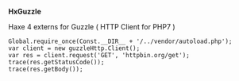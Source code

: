 **HxGuzzle**

Haxe 4 externs for Guzzle ( HTTP Client for PHP7 )

```
Global.require_once(Const.__DIR__ + '/../vendor/autoload.php');
var client = new guzzleHttp.Client();
var res = client.request('GET', 'httpbin.org/get');
trace(res.getStatusCode());
trace(res.getBody());
```
